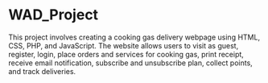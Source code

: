# WAD_Project
This project involves creating a cooking gas delivery webpage using HTML, CSS, PHP, and JavaScript. The website allows users to visit as guest, register, login, place orders and services for cooking gas, print receipt, receive email notification, subscribe and unsubscribe plan, collect points, and track deliveries. 
